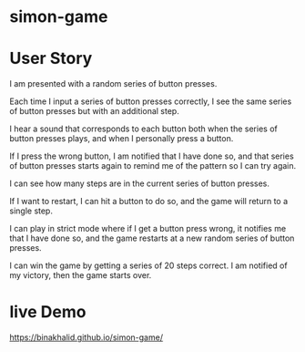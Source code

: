 ﻿# simon-game
 # User Story
I am presented with a random series of button presses.

Each time I input a series of button presses correctly, I see the same series of button presses but with an additional step.

I hear a sound that corresponds to each button both when the series of button presses plays, and when I personally press a button.

If I press the wrong button, I am notified that I have done so, and that series of button presses starts again to remind me of the pattern so I can try again.

I can see how many steps are in the current series of button presses.

If I want to restart, I can hit a button to do so, and the game will return to a single step.

 I can play in strict mode where if I get a button press wrong, it notifies me that I have done so, and the game restarts at a new random series of button presses.

 I can win the game by getting a series of 20 steps correct. I am notified of my victory, then the game starts over.
 
# live Demo
https://binakhalid.github.io/simon-game/

